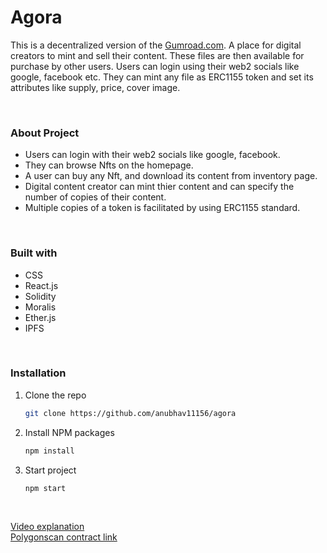 # Agora
This is a decentralized version of the [Gumroad.com](https://gumroad.com/). A place for digital creators to mint and sell their content. These files are then available for purchase by other users. Users can login using their web2 socials like google, facebook etc. They can mint any file as ERC1155 token and set its attributes like supply, price, cover image.

<br/>

### About Project
- Users can login with their web2 socials like google, facebook.
- They can browse Nfts on the homepage.
- A user can buy any Nft, and download its content from inventory page.
- Digital content creator can mint thier content and can specify the number of copies of their content.
- Multiple copies of a token is facilitated by using ERC1155 standard.


<br/>

### Built with
- CSS
- React.js
- Solidity
- Moralis
- Ether.js
- IPFS

<br/>

### Installation

1. Clone the repo
   ```sh
   git clone https://github.com/anubhav11156/agora
   
   ```
2. Install NPM packages
   ```sh
   npm install
   ```
   
3. Start project
   ```sh
   npm start
   ```

<br/>

[Video explanation](https://drive.google.com/file/d/19N9FmZw2CnRPgUzPXfTyJhbvrBCNeiI1/view?usp=sharing)
<br/>
[Polygonscan contract link](https://mumbai.polygonscan.com/address/0xa1d67796F0aa857b58F0f81C318c58db10B55f6d)

<br/>
<br/>

